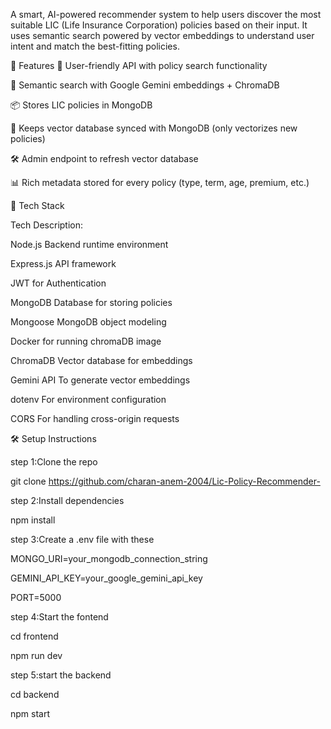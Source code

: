 A smart, AI-powered recommender system to help users discover the most suitable LIC (Life Insurance Corporation) policies based on their input. It uses semantic search powered by vector embeddings to understand user intent and match the best-fitting policies.

🚀 Features
🔐 User-friendly API with policy search functionality

🧠 Semantic search with Google Gemini embeddings + ChromaDB

📦 Stores LIC policies in MongoDB

🔄 Keeps vector database synced with MongoDB (only vectorizes new policies)

🛠 Admin endpoint to refresh vector database

📊 Rich metadata stored for every policy (type, term, age, premium, etc.)

🧰 Tech Stack

Tech	Description: 

Node.js	Backend runtime environment

Express.js	API framework

JWT for Authentication

MongoDB	Database for storing policies

Mongoose	MongoDB object modeling

Docker for running chromaDB image

ChromaDB	Vector database for embeddings

Gemini API	To generate vector embeddings

dotenv	For environment configuration

CORS	For handling cross-origin requests

🛠 Setup Instructions

step 1:Clone the repo

git clone https://github.com/charan-anem-2004/Lic-Policy-Recommender-




step 2:Install dependencies

npm install


step 3:Create a .env file with these

MONGO_URI=your_mongodb_connection_string

GEMINI_API_KEY=your_google_gemini_api_key

PORT=5000



step 4:Start the fontend

cd frontend

npm run dev


step 5:start the backend

cd backend

npm start
